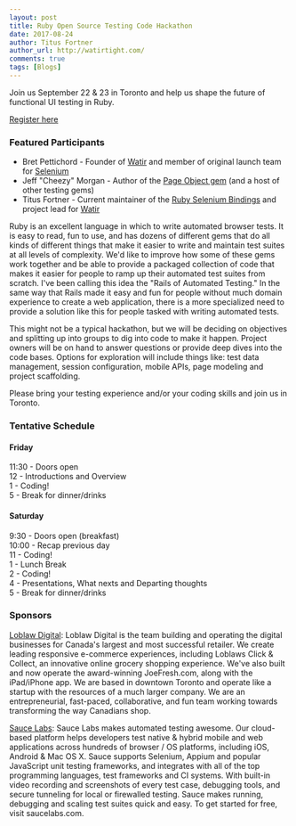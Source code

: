 ```yaml
---
layout: post
title: Ruby Open Source Testing Code Hackathon
date: 2017-08-24
author: Titus Fortner
author_url: http://watirtight.com/
comments: true
tags: [Blogs]
---
```


Join us September 22 & 23 in Toronto and help us shape the future of functional UI testing in Ruby.

<!--more-->

[Register here](https://www.eventbrite.com/e/ruby-open-source-testing-code-hackathon-tickets-36985700225)

### Featured Participants

* Bret Pettichord - Founder of [Watir](http://watir.com) and member of original launch team for [Selenium](http://seleniumhq.org)
* Jeff "Cheezy" Morgan - Author of the [Page Object gem](https://github.com/cheezy/page-object) (and a host of other testing gems)
* Titus Fortner - Current maintainer of the [Ruby Selenium Bindings](https://github.com/SeleniumHQ/selenium/wiki/Ruby-Bindings) 
and project lead for [Watir](http://watir.com)

Ruby is an excellent language in which to write automated browser tests. It is easy to read, fun to use, and has dozens of different gems that do all kinds of different things that make it easier to write and maintain test suites at all levels of complexity. We'd like to improve how some of these gems work together and be able to provide a packaged collection of code that makes it easier for people to ramp up their automated test suites from scratch.
I've been calling this idea the "Rails of Automated Testing." In the same way that Rails made it easy and fun for people without much domain experience to create a web application, there is a more specialized need to provide a solution like this for people tasked with writing automated tests.

This might not be a typical hackathon, but we will be deciding on objectives and splitting up into groups to dig into code to make it happen. Project owners will be on hand to answer questions or provide deep dives into the code bases. Options for exploration will include things like: test data management, session configuration, mobile APIs, page modeling and project scaffolding.

Please bring your testing experience and/or your coding skills and join us in Toronto.

### Tentative Schedule

#### Friday
11:30 - Doors open<br />
12 - Introductions and Overview<br />
1 - Coding!<br />
5 - Break for dinner/drinks<br />

#### Saturday
9:30 - Doors open (breakfast)<br />
10:00 - Recap previous day<br />
11 - Coding!<br />
1 - Lunch Break<br />
2 - Coding!<br />
4 - Presentations, What nexts and Departing thoughts<br />
5 - Break for dinner/drinks

### Sponsors

[Loblaw Digital](http://loblawdigital.co/):
Loblaw Digital is the team building and operating the digital businesses for Canada's largest and most successful retailer. We create leading responsive e-commerce experiences, including Loblaws Click & Collect, an innovative online grocery shopping experience. We've also built and now operate the award-winning JoeFresh.com, along with the iPad/iPhone app. We are based in downtown Toronto and operate like a startup with the resources of a much larger company. We are an entrepreneurial, fast-paced, collaborative, and fun team working towards transforming the way Canadians shop.

[Sauce Labs](http://saucelabs.com):
Sauce Labs makes automated testing awesome. Our cloud-based platform helps developers test native & hybrid mobile and web applications across hundreds of browser / OS platforms, including iOS, Android & Mac OS X. Sauce supports Selenium, Appium and popular JavaScript unit testing frameworks, and integrates with all of the top programming languages, test frameworks and CI systems. With built-in video recording and screenshots of every test case, debugging tools, and secure tunneling for local or firewalled testing. Sauce makes running, debugging and scaling test suites quick and easy. To get started for free, visit saucelabs.com. 
